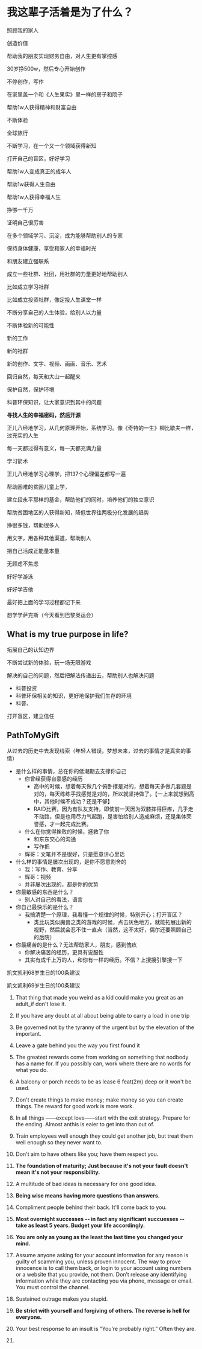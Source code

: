 # 我这辈子活着是为了什么？

照顾我的家人

创造价值

帮助我的朋友实现财务自由，对人生更有掌控感

30岁挣500w，然后专心开始创作

不停创作，写作

在家里盖一个和《人生果实》里一样的房子和院子

帮助1w人获得精神和财富自由

不断体验

全球旅行

不断学习，在一个又一个领域获得新知

打开自己的盲区，好好学习

帮助1w人变成真正的成年人

帮助1w获得人生自由

帮助1w人获得幸福人生

挣够一千万

证明自己很厉害

在多个领域学习、沉淀，成为能够帮助别人的专家

保持身体健康，享受和家人的幸福时光

和朋友建立强联系

成立一些社群、社团，用社群的力量更好地帮助别人

比如成立学习社群

比如成立投资社群，像定投人生课堂一样

不断分享自己的人生体验，给别人以力量

不断体验新的可能性

新的工作

新的社群

新的创作、文字、视频、画画、音乐、艺术

回归自然，每天和大山一起醒来

保护自然，保护环境

科普环保知识，让大家意识到其中的问题

**寻找人生的幸福密码，然后开源**

正儿八经地学习，从几何原理开始，系统学习。像《奇特的一生》柳比歇夫一样，过充实的人生

每一天都过得有意义，每一天都充满力量

学习箭术

正儿八经地学习心理学，把137个心理偏差都写一遍

帮助困难的贫困儿童上学，

建立段永平那样的基金，帮助他们的同时，培养他们的独立意识

帮助贫困地区的人获得新知，降低世界往两极分化发展的趋势

挣很多钱，帮助很多人

用文字，用各种其他渠道，帮助别人

把自己活成正能量本量

无顾虑不焦虑

好好学游泳

好好学吉他

最好把上面的学习过程都记下来

想学学萨克斯（今天看到巴黎奥运会）

## What is my true purpose in life?

拓展自己的认知边界

不断尝试新的体验，玩一场无限游戏

解决的自己的问题，然后把解法传递出去，帮助别人也解决问题

- 科普投资
- 科普环保相关的知识，更好地保护我们生存的环境
- 科普、

打开盲区，建立信任

## PathToMyGift

从过去的历史中去发现线索（年轻人错误，梦想未来，过去的事情才是真实的事情）

- 是什么样的事情，总在你的低潮期去支撑你自己
  - 你曾经获得自豪感的经历
    - 高中的时候，想着每天做几个俯卧撑是对的，想着每天多做几套题是对的，每天练练手找感觉是对的，所以就坚持做了。【一上来就想到高中，其他时候不成功？还是不够】
    - RAID比赛，因为有队友支持，即使前一天因为双膝摔得巨疼，几乎走不动路，但是也用尽力气起跑，是害怕给别人造成麻烦，还是集体荣誉感，才一起完成比赛。
  - 什么在你觉得挫败的时候，拯救了你
    - 和东东交心的沟通
    - 写作把
  - 辉哥：文笔并不是很好，只是愿意讲心里话
- 什么样的事情是屡次出现的，是你不愿意割舍的
  - 我：写作、教育、分享
  - 辉哥：视频
  - 并非屡次出现的，都是你的优势
- 你最敏感的东西是什么？
  - 别人对自己的看法，语言
- 你自己最快乐的是什么？
  - 我搞清楚一个原理，我看懂一个规律的时候，特别开心；打开盲区？
    - 类比玩类似魔兽之类的游戏的时候，点击灰色地方，就能拓展出新的视野，然后就会忍不住一直点（当然，这不太好，偶尔还要照顾自己的后院）
- 你最痛苦的是什么？无法帮助家人，朋友，感到愧疚
  - 你解决痛苦的经历，更具有说服性
  - 其实有成千上万的人，和你有一样的经历。不信？上搜搜引擎搜一下



凯文凯利68岁生日的100条建议



凯文凯利69岁生日的100条建议

1. That thing that made you weird as a kid could make you great as an adult_if don't lose it.
2. If you have any doubt at all about being able to carry a load in one trip

10. Be governed not by the tyranny of the urgent but by the elevation of the important.
11. Leave a gate behind you the way you first found it
12. The greatest rewards come from working on something that nodbody has a name for. If you possibly can, work where there are no words for what you do.
13. A balcony or porch needs to be as lease 6 feat(2m) deep or it won't be used.
14. Don't create things to make money; make money so you can create things. The reward for good work is more work.
15. In all things ——except love——start with the exit strategy. Prepare for the ending. Almost anthis is eaier to get into than out of.
16. Train employees well enough they could get another job, but treat them well enough so they never want to.
17. Don't aim to have others like you; have them respect you.
18. **The foundation of maturity; Just because it's not your fault doesn't mean it's not your responsibility.**
19. A multitude of bad ideas is necessary for one good idea.
20. **Being wise means having more questions than answers.**
21. Compliment people behind their back. It'll come back to you.
22. **Most overnight successes -- in fact any significant succuesses -- take as least 5 years. Budget your life accordingly.**
23. **You are only as young as the least the last time you changed your mind.**
24. Assume anyone asking for your account information for any reason is guilty of scamming you, unless proven innocent. The way to prove innocence is to call them back, or login to your account using numbers or a website that you provide, not them. Don’t release any identifying information while they are contacting you via phone, message or email. You must control the channel.
25. Sustained outrage makes you stupid.
26. **Be strict with yourself and forgiving of others. The reverse is hell for everyone.**
27. Your best response to an insult is “You’re probably right.” Often they are.
28. 